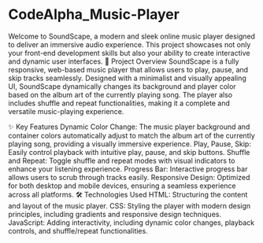 # CodeAlpha_Music-Player
Welcome to SoundScape, a modern and sleek online music player designed to deliver an immersive audio experience. This project showcases not only your front-end development skills but also your ability to create interactive and dynamic user interfaces.
🎵 Project Overview
SoundScape is a fully responsive, web-based music player that allows users to play, pause, and skip tracks seamlessly. Designed with a minimalist and visually appealing UI, SoundScape dynamically changes its background and player color based on the album art of the currently playing song. The player also includes shuffle and repeat functionalities, making it a complete and versatile music-playing experience.

✨ Key Features
Dynamic Color Change: The music player background and container colors automatically adjust to match the album art of the currently playing song, providing a visually immersive experience.
Play, Pause, Skip: Easily control playback with intuitive play, pause, and skip buttons.
Shuffle and Repeat: Toggle shuffle and repeat modes with visual indicators to enhance your listening experience.
Progress Bar: Interactive progress bar allows users to scrub through tracks easily.
Responsive Design: Optimized for both desktop and mobile devices, ensuring a seamless experience across all platforms.
🛠️ Technologies Used
HTML: Structuring the content and layout of the music player.
CSS: Styling the player with modern design principles, including gradients and responsive design techniques.
JavaScript: Adding interactivity, including dynamic color changes, playback controls, and shuffle/repeat functionalities.
